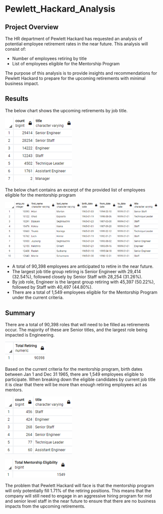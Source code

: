 # Pewlett_Hackard_Analysis

## Project Overview
The HR department of Pewlett Hackard has requested an analysis of potential employee retirement rates in the near future. This analysis will consist of:

- Number of employees retiring by title
- List of employees eligible for the Mentorship Program

The purpose of this analysis is to provide insights and recommendations for Pewlett Hackard to prepare for the upcoming retirements with minimal business impact.

## Results

The below chart shows the upcoming retirements by job title.

![Retiring Titles](./Data/retiring_titles.png)

The below chart contains an excerpt of the provided list of employees eligible for the mentorship program

![Mentorship Eligibility](./Data/mentorship_eligibility.png)

- A total of 90,398 employees are anticipated to retire in the near future.
- The largest job title group retiring is Senior Engineer with 29,414 (32.54%), followed closely by Senior Staff with 28,254 (31.26%). 
- By job role, Engineer is the largest group retiring with 45,397 (50.22%), followed by Staff with 40,497 (44.80%).
- There are a total of 1,549 employees eligible for the Mentorship Program under the current criteria.

## Summary

There are a total of 90,398 roles that will need to be filled as retirements occur. The majority of these are Senior titles, and the largest role being impacted is Engineering.

![Total Retiring](./Data/total_retiring.png)

Based on the current criteria for the mentorship program, birth dates between Jan 1 and Dec 31 1965, there are 1,549 employees eligible to participate. When breaking down the eligible candidates by current job title it is clear that there will be more than enough retiring employees act as mentors. 

![Mentorship by Title](./Data/mentorship_titles.png)

![Total Mentorship](./Data/total_mentorship_eligibility.png)

The problem that Pewlett Hackard will face is that the mentorship program will only potentially fill 1.71% of the retiring positions. This means that the company will still need to engage in an aggressive hiring program for mid and senior level staff in the near future to ensure that there are no business impacts from the upcoming retirements.
